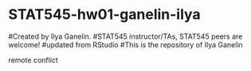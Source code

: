 # STAT545-hw01-ganelin-ilya

#Created by Ilya Ganelin. 
#STAT545 instructor/TAs, STAT545 peers are welcome!
#updated from RStudio
#This is the repository of Ilya Ganelin

remote conflict

